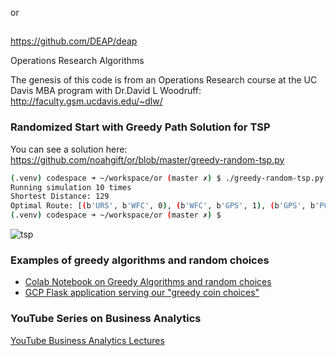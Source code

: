 or
##

https://github.com/DEAP/deap

Operations Research Algorithms

The genesis of this code is from an Operations Research course at the UC Davis MBA program with Dr.David L Woodruff:  
http://faculty.gsm.ucdavis.edu/~dlw/


### Randomized Start with Greedy Path Solution for TSP

You can see a solution here:  https://github.com/noahgift/or/blob/master/greedy-random-tsp.py

```bash
(.venv) codespace ➜ ~/workspace/or (master ✗) $ ./greedy-random-tsp.py 10
Running simulation 10 times
Shortest Distance: 129
Optimal Route: [(b'URS', b'WFC', 0), (b'WFC', b'GPS', 1), (b'GPS', b'PCG', 1), (b'PCG', b'MCK', 3), (b'MCK', b'SFO', 16), (b'SFO', b'ORCL', 20), (b'ORCL', b'HPQ', 12), (b'HPQ', b'GOOG', 6), (b'GOOG', b'AAPL', 11), (b'AAPL', b'INTC', 8), (b'INTC', b'CSCO', 6), (b'CSCO', b'EBAY', 0), (b'EBAY', b'SWY', 32), (b'SWY', b'CVX', 13)]
(.venv) codespace ➜ ~/workspace/or (master ✗) $ 
```

![tsp](https://user-images.githubusercontent.com/58792/122964410-3df3c980-d355-11eb-9c03-ab101dfcd532.png)

### Examples of greedy algorithms and random choices

* [Colab Notebook on Greedy Algorithms and random choices](https://github.com/noahgift/or/blob/master/Explore_Greedy_Solutions.ipynb)
* [GCP Flask application serving our "greedy coin choices"](https://github.com/noahgift/or/blob/master/main.py)

### YouTube Series on Business Analytics

[YouTube Business Analytics Lectures](https://www.youtube.com/watch?v=WnER8NU_UZs&list=PLdfopzFjkPz-2nmMKWaEvgEJjbfrtAOzb)
